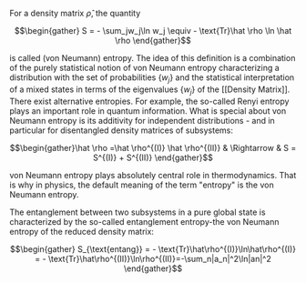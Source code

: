 For a density matrix $\hat \rho$, the quantity 

$$\begin{gather} S = - \sum_jw_j\ln w_j \equiv - \text{Tr}\hat \rho \ln \hat \rho \end{gather}$$

is called (von Neumann) entropy. The idea of this definition is a combination of the purely statistical notion of von Neumann entropy characterizing a distribution with the set of probabilities $\{w_j\}$ and the statistical interpretation of a mixed states in terms of the eigenvalues $\{w_j\}$ of the [[Density Matrix]]. There exist alternative entropies. For example, the so-called Renyi entropy plays an important role in quantum information. What is special about von Neumann entropy is its additivity for independent distributions - and in particular for disentangled density matrices of subsystems: 

$$\begin{gather}\hat \rho =\hat \rho^{(I)} \hat \rho^{(II)} & \Rightarrow & S = S^{(I)} + S^{(II)} \end{gather}$$

von Neumann entropy plays absolutely central role in thermodynamics. That is why in physics, the default meaning of the term "entropy" is the von Neumann entropy. 

The entanglement between two subsystems in a pure global state is characterized by the so-called entanglement entropy-the von Neumann entropy of the reduced density matrix: 

$$\begin{gather} S_{\text{entang}} = - \text{Tr}\hat\rho^{(I)}\ln\hat\rho^{(I)} = - \text{Tr}\hat\rho^{(II)}\ln\rho^{(II)}=-\sum_n|a_n|^2\ln|an|^2 \end{gather}$$